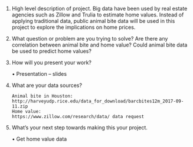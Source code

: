 1. High level description of project.
Big data have been used by real estate agencies such as Zillow and Trulia to estimate home values. Instead of applying traditional data, public animal bite data will be used in this project to explore the implications on home prices.

2. What question or problem are you trying to solve?
Are there any correlation between animal bite and home value? Could animal bite data be used to predict home values?

3. How will you present your work?

    • Presentation – slides

4. What are your data sources?

       Animal bite in Houston:
       http://harveyudp.rice.edu/data_for_download/barcbites12m_2017-09-11.zip
       Home value:
       https://www.zillow.com/research/data/ data request

5. What’s your next step towards making this your project. 

    • Get home value data
